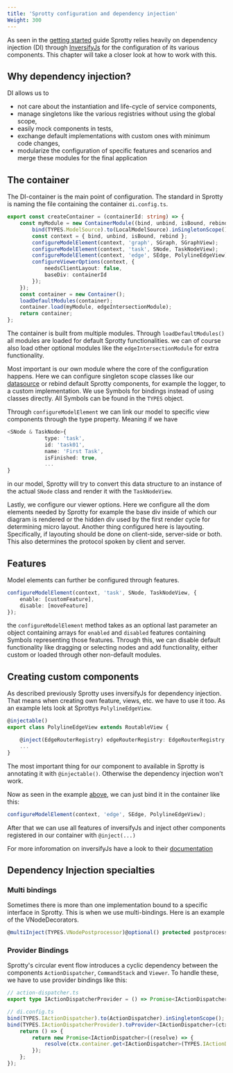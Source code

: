 ```yaml
---
title: 'Sprotty configuration and dependency injection'
Weight: 300
--- 
```


As seen in the [getting started](../getting_started) guide Sprotty relies heavily on dependency injection (DI) through [InversifyJs](https://inversify.io/) for the configuration of its various components. This chapter will take a closer look at how to work with this.

## Why dependency injection?
DI allows us to
- not care about the instantiation and life-cycle of service components,
- manage singletons like the various registries without using the global scope,
- easily mock components in tests,
- exchange default implementations with custom ones with minimum code changes,
- modularize the configuration of specific features and scenarios and merge these modules for the final application

## The container
The DI-container is the main point of configuration. The standard in Sprotty is naming the file containing the container `di.config.ts`.

```typescript
export const createContainer = (containerId: string) => {
    const myModule = new ContainerModule((bind, unbind, isBound, rebind) => {
        bind(TYPES.ModelSource).to(LocalModelSource).inSingletonScope();
        const context = { bind, unbind, isBound, rebind };
        configureModelElement(context, 'graph', SGraph, SGraphView);
        configureModelElement(context, 'task', SNode, TaskNodeView);
        configureModelElement(context, 'edge', SEdge, PolylineEdgeView);
        configureViewerOptions(context, {
            needsClientLayout: false,
            baseDiv: containerId
        });
    });
    const container = new Container();
    loadDefaultModules(container);
    container.load(myModule, edgeIntersectionModule);
    return container;
};
```
The container is built from multiple modules. Through `loadDefaultModules()` all modules are loaded for default Sprotty functionalities. we can of course also load other optional modules like the `edgeIntersectionModule` for extra functionality.

Most important is our own module where the core of the configuration happens. Here we can configure singleton scope classes like our [datasource](../datasources) or rebind default Sprotty components, for example the logger, to a custom implementation. We use Symbols for bindings instead of using classes directly. All Symbols can be found in the `TYPES` object.

Through `configureModelElement` we can link our model to specific view components through the type property. Meaning if we have 
```Typescript
<SNode & TaskNode>{
            type: 'task',
            id: 'task01',
            name: 'First Task',
            isFinished: true,
            ...
}
```
in our model, Sprotty will try to convert this data structure to an instance of the actual `SNode` class and render it with the `TaskNodeView`.

Lastly, we configure our viewer options. Here we configure all the dom elements needed by Sprotty for example the base div inside of which our diagram is rendered or the hidden div used by the first render cycle for determining micro layout. Another thing configured here is layouting. Specifically, if layouting should be done on client-side, server-side or both. This also determines the protocol spoken by client and server. 

## Features
Model elements can further be configured through features. 
```typescript
configureModelElement(context, 'task', SNode, TaskNodeView, {
    enable: [customFeature],
    disable: [moveFeature]
});
```
the `configureModelElement` method takes as an optional last parameter an object containing arrays for `enabled` and `disabled` features containing Symbols representing those features. Through this, we can disable default functionality like dragging or selecting nodes and add functionality, either custom or loaded through other non-default modules.

## Creating custom components
As described previously Sprotty uses inversifyJs for dependency injection. That means when creating own feature, views, etc. we have to use it too.
As an example lets look at Sprottys `PolylineEdgeView`.

```Typescript
@injectable()
export class PolylineEdgeView extends RoutableView {

    @inject(EdgeRouterRegistry) edgeRouterRegistry: EdgeRouterRegistry;
    ...
}
```
The most important thing for our component to available in Sprotty is annotating it with `@injectable()`. Otherwise the dependency injection won't work.

Now as seen in the example [above](#the-container), we can just bind it in the container like this:
```Typescript
configureModelElement(context, 'edge', SEdge, PolylineEdgeView);
```

After that we can use all features of inversifyJs and inject other components registered in our container with `@inject(...)` 

For more inforomation on inversifyJs have a look to their [documentation](https://github.com/inversify/InversifyJS/blob/master/wiki/readme.md)

## Dependency Injection specialties

### Multi bindings
Sometimes there is more than one implementation bound to a specific interface in Sprotty. This is when we use multi-bindings. Here is an example of the VNodeDecorators.
```Typescript
@multiInject(TYPES.VNodePostprocessor)@optional() protected postprocessors: VNodePostprocessor[]
```
### Provider Bindings
Sprotty's circular event flow introduces a cyclic dependency between the components `ActionDispatcher`, `CommandStack` and `Viewer`. To handle these, we have to use provider bindings like this:
```Typescript
// action-dispatcher.ts
export type IActionDispatcherProvider = () => Promise<IActionDispatcher>;
```
```Typescript
// di.config.ts 
bind(TYPES.IActionDispatcher).to(ActionDispatcher).inSingletonScope();
bind(TYPES.IActionDispatcherProvider).toProvider<IActionDispatcher>(ctx => {
    return () => {
        return new Promise<IActionDispatcher>((resolve) => {
            resolve(ctx.container.get<IActionDispatcher>(TYPES.IActionDispatcher));
        });
    };
});
```


